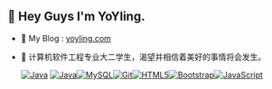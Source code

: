 ## 👋 Hey Guys I'm YoYling.

- 🔭 My Blog : [yoyling.com](https://yoyling)

- 🌱 计算机软件工程专业大二学生，渴望并相信着美好的事情将会发生。

  [![Java](https://img.shields.io/badge/Java-orange?style=flat&logo=java)](https://github.com/yoyling) [![Java](https://img.shields.io/badge/Spring-gray?style=flat&logo=spring)](https://github.com/yoyling)[![MySQL](https://img.shields.io/badge/-MySQL-0175C2?style=flat&logo=mysql&logoColor=black)](https://github.com/yoyling)[![Git](https://img.shields.io/badge/-Git-black?style=flat&logo=git&link=https://github.com/yoyling)](https://github.com/yoyling)[![HTML5](https://img.shields.io/badge/-HTML5-E34F26?style=flat&logo=html5&logoColor=white&link=https://github.com/yoyling)](https://github.com/yoyling)[![Bootstrap](https://img.shields.io/badge/-Bootstrap-563D7C?style=flat&logo=bootstrap&link=https://github.com/yoyling)](https://github.com/yoyling)[![JavaScript](https://img.shields.io/badge/-JavaScript-black?style=flat&logo=javascript&link=https://github.com/yoyling)](https://github.com/yoyling)

